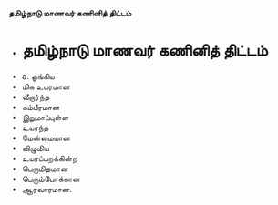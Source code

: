 **தமிழ்நாடு மாணவர் கணினித் திட்டம்**
- # தமிழ்நாடு மாணவர் கணினித் திட்டம்
- a. ஓங்கிய
- மிக உயரமான
- வீறார்ந்த
- கம்பீரமான
- இறுமாப்புள்ள
- உயர்ந்த
- மேன்மையான
- விழுமிய
- உயரப்பறக்கின்ற
- பெருமிதமான
- பெரும்போக்கான
- ஆரவாரமான.

